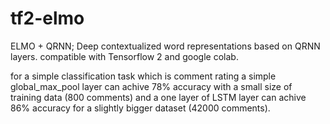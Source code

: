 # tf2-elmo
ELMO + QRNN; Deep contextualized word representations based on QRNN layers. compatible with Tensorflow 2 and google colab.

for a simple classification task which is comment rating a simple global_max_pool layer can achive 78% accuracy with a small size of training data (800 comments) and a one layer of LSTM layer can achive 86% accuracy for a slightly bigger dataset (42000 comments).
